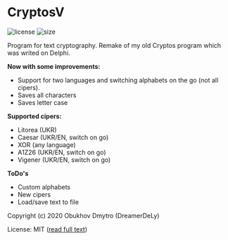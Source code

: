 # CryptosV
![license](https://img.shields.io/github/license/DreamerDeLy/CryptosV)
![size](https://img.shields.io/github/repo-size/DreamerDeLy/CryptosV)

Program for text cryptography. Remake of my old Cryptos program which was writed on Delphi.

**Now with some improvements:**
- Support for two languages and switching alphabets on the go (not all cipers).
- Saves all characters
- Saves letter case

**Supported cipers:**
- Litorea (UKR)
- Caesar (UKR/EN, switch on go)
- XOR (any language)
- A1Z26 (UKR/EN, switch on go)
- Vigener (UKR/EN, switch on go)

**ToDo's**
- Custom alphabets
- New cipers
- Load/save text to file


Copyright (c) 2020 Obukhov Dmytro (DreamerDeLy)

License: MIT ([read full text](LICENSE))